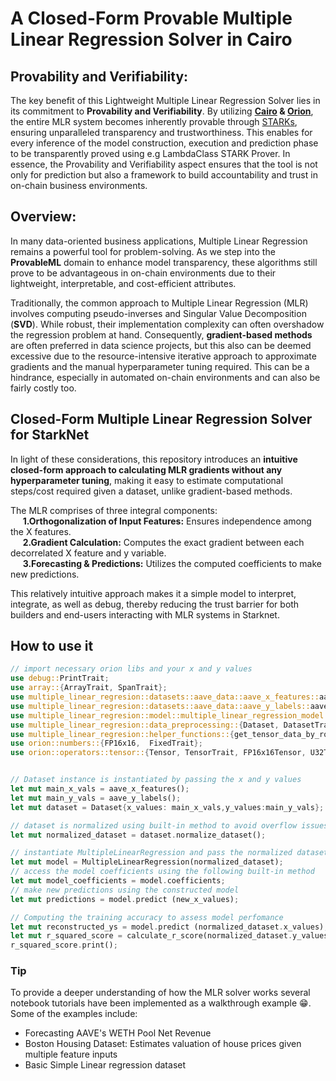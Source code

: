 # A Closed-Form Provable Multiple Linear Regression Solver in Cairo

## Provability and Verifiability:
The key benefit of this Lightweight Multiple Linear Regression Solver lies in its commitment to <b>Provability and Verifiability</b>. By utilizing <b>[Cairo](https://www.cairo-lang.org/) & [Orion](https://github.com/gizatechxyz/orion)</b>, the entire MLR system becomes inherently provable through [STARKs](https://starkware.co/stark/), ensuring unparalleled transparency and trustworthiness. This enables for every inference of the model construction, execution and prediction phase to be transparently proved using e.g LambdaClass STARK Prover. In essence, the Provability and Verifiability aspect ensures that the tool is not only for prediction but also a framework to build accountability and trust in on-chain business environments. 

## Overview:
In many data-oriented business applications, Multiple Linear Regression remains a powerful tool for problem-solving. As we step into the <b>ProvableML</b> domain to enhance model transparency, these algorithms still prove to be advantageous in on-chain environments due to their lightweight, interpretable, and cost-efficient attributes. 

Traditionally, the common approach to Multiple Linear Regression (MLR) involves computing pseudo-inverses and Singular Value Decomposition (<b>SVD</b>). While robust, their implementation complexity can often overshadow the regression problem at hand. Consequently, <b>gradient-based methods</b> are often preferred in data science projects, but this also can be deemed excessive due to the resource-intensive iterative approach to approximate gradients and the manual hyperparameter tuning required. This can be a hindrance, especially in automated on-chain environments and can also be fairly costly too.

## Closed-Form Multiple Linear Regression Solver for StarkNet
In light of these considerations, this repository introduces an <b>intuitive closed-form approach  to calculating MLR gradients without any hyperparameter tuning</b>, making it easy to estimate computational steps/cost required given a dataset, unlike gradient-based methods.

The MLR comprises of three integral components:\
    &nbsp;&nbsp;&nbsp;&nbsp;&nbsp;<b>1.Orthogonalization of Input Features:</b> Ensures independence among the X features.\
    &nbsp;&nbsp;&nbsp;&nbsp;&nbsp;<b>2.Gradient Calculation:</b> Computes the exact gradient  between each decorrelated X feature and y variable.\
    &nbsp;&nbsp;&nbsp;&nbsp;&nbsp;<b>3.Forecasting & Predictions:</b> Utilizes the computed coefficients to make new predictions.

This relatively intuitive approach makes it a simple model to interpret, integrate, as well as debug, thereby reducing the trust barrier for both builders and end-users interacting with MLR systems in Starknet. 

## How to use it
```rust
// import necessary orion libs and your x and y values 
use debug::PrintTrait;
use array::{ArrayTrait, SpanTrait};
use multiple_linear_regresion::datasets::aave_data::aave_x_features::aave_x_features;
use multiple_linear_regresion::datasets::aave_data::aave_y_labels::aave_y_labels; 
use multiple_linear_regresion::model::multiple_linear_regression_model::{MultipleLinearRegressionModel, MultipleLinearRegression, MultipleLinearRegressionModelTrait};
use multiple_linear_regresion::data_preprocessing::{Dataset, DatasetTrait};
use multiple_linear_regresion::helper_functions::{get_tensor_data_by_row, transpose_tensor, calculate_mean , calculate_r_score, normalize_user_x_inputs, rescale_predictions};
use orion::numbers::{FP16x16,  FixedTrait};
use orion::operators::tensor::{Tensor, TensorTrait, FP16x16Tensor, U32Tensor, U32TensorAdd, FP16x16TensorSub, FP16x16TensorAdd, FP16x16TensorDiv, FP16x16TensorMul};


// Dataset instance is instantiated by passing the x and y values
let mut main_x_vals = aave_x_features();
let mut main_y_vals = aave_y_labels();
let mut dataset = Dataset{x_values: main_x_vals,y_values:main_y_vals};

// dataset is normalized using built-in method to avoid overflow issues in subsequent steps
let mut normalized_dataset = dataset.normalize_dataset();

// instantiate MultipleLinearRegression and pass the normalized dataset. This will fit the model to the provided dataset.
let mut model = MultipleLinearRegression(normalized_dataset);
// access the model coefficients using the following built-in method
let mut model_coefficients = model.coefficients; 
// make new predictions using the constructed model 
let mut predictions = model.predict (new_x_values);

// Computing the training accuracy to assess model perfomance
let mut reconstructed_ys = model.predict (normalized_dataset.x_values);
let mut r_squared_score = calculate_r_score(normalized_dataset.y_values,reconstructed_ys);
r_squared_score.print(); 
```
### Tip
To provide a deeper understanding of how the MLR solver works several notebook tutorials have been implemented as a walkthrough example 😁. Some of the examples include:
- Forecasting AAVE's WETH Pool Net Revenue 
- Boston Housing Dataset: Estimates valuation of house prices given multiple feature inputs
- Basic Simple Linear regression dataset
